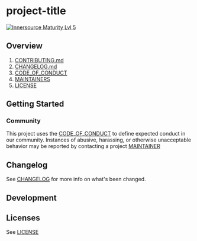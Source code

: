 # project-title

[![Innersource Maturity Lvl 5](https://img.shields.io/badge/innersource-L5%20Community-00BB00)](https://confluence.atlas.philips.com/display/INNER/Philips+InnerSource+Maturity+Ladder)

## Overview

1. [CONTRIBUTING.md](./CONTRIBUTING.md)
2. [CHANGELOG.md](./CHANGELOG.md)
3. [CODE_OF_CONDUCT](./CODE_OF_CONDUCT.md)
4. [MAINTAINERS](./MAINTAINERS.md)
5. [LICENSE](./LICENSE)

## Getting Started

### Community

This project uses the [CODE_OF_CONDUCT](./CODE_OF_CONDUCT.md) to define expected conduct in our community. Instances of abusive, harassing, or otherwise unacceptable behavior may be reported by contacting a project [MAINTAINER](./MAINTAINERS.md)

## Changelog

See [CHANGELOG](./CHANGELOG.md) for more info on what's been changed.

## Development

## Licenses

See [LICENSE](./LICENSE)
